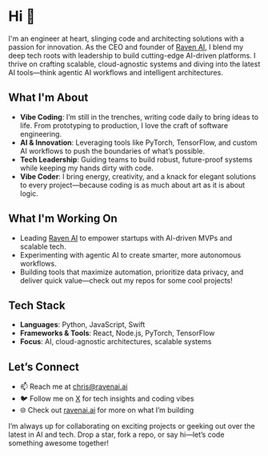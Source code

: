 # Hi 👋

I'm an engineer at heart, slinging code and architecting solutions with a passion for innovation. As the CEO and founder of [Raven AI](https://ravenai.ai), I blend my deep tech roots with leadership to build cutting-edge AI-driven platforms. I thrive on crafting scalable, cloud-agnostic systems and diving into the latest AI tools—think agentic AI workflows and intelligent architectures.

## What I'm About
- **Vibe Coding**: I’m still in the trenches, writing code daily to bring ideas to life. From prototyping to production, I love the craft of software engineering.
- **AI & Innovation**: Leveraging tools like PyTorch, TensorFlow, and custom AI workflows to push the boundaries of what’s possible.
- **Tech Leadership**: Guiding teams to build robust, future-proof systems while keeping my hands dirty with code.
- **Vibe Coder**: I bring energy, creativity, and a knack for elegant solutions to every project—because coding is as much about art as it is about logic.

## What I'm Working On
- Leading [Raven AI](https://ravenai.ai) to empower startups with AI-driven MVPs and scalable tech.
- Experimenting with agentic AI to create smarter, more autonomous workflows.
- Building tools that maximize automation, prioritize data privacy, and deliver quick value—check out my repos for some cool projects!

## Tech Stack
- **Languages**: Python, JavaScript, Swift
- **Frameworks & Tools**: React, Node.js, PyTorch, TensorFlow
- **Focus**: AI, cloud-agnostic architectures, scalable systems

## Let’s Connect
- 📫 Reach me at chris@ravenai.ai
- 🐦 Follow me on [X](https://x.com/chris4raven) for tech insights and coding vibes
- 🌐 Check out [ravenai.ai](https://ravenai.ai) for more on what I’m building

I’m always up for collaborating on exciting projects or geeking out over the latest in AI and tech. Drop a star, fork a repo, or say hi—let’s code something awesome together!
